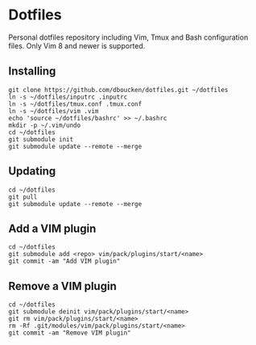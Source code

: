 # Dotfiles

Personal dotfiles repository including Vim, Tmux and Bash configuration files. Only Vim 8 and newer is supported.

## Installing

```
git clone https://github.com/dboucken/dotfiles.git ~/dotfiles
ln -s ~/dotfiles/inputrc .inputrc
ln -s ~/dotfiles/tmux.conf .tmux.conf
ln -s ~/dotfiles/vim .vim
echo 'source ~/dotfiles/bashrc' >> ~/.bashrc
mkdir -p ~/.vim/undo
cd ~/dotfiles
git submodule init
git submodule update --remote --merge
```

## Updating

```
cd ~/dotfiles
git pull
git submodule update --remote --merge
```

## Add a VIM plugin

```
cd ~/dotfiles
git submodule add <repo> vim/pack/plugins/start/<name>
git commit -am "Add VIM plugin"
```

## Remove a VIM plugin

```
cd ~/dotfiles
git submodule deinit vim/pack/plugins/start/<name>
git rm vim/pack/plugins/start/<name>
rm -Rf .git/modules/vim/pack/plugins/start/<name>
git commit -am "Remove VIM plugin"
```
